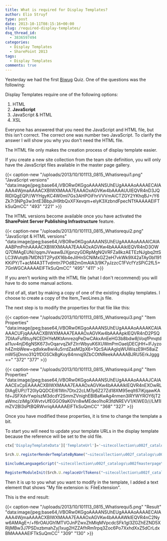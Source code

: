 ```yaml
---
title: What is required for Display Templates?
author: Elio Struyf
type: post
date: 2013-10-11T08:15:16+00:00
slug: /required-display-templates/
dsq_thread_id:
  - 3836597494
categories:
  - Display Templates
  - SharePoint 2013
tags:
  - Display Templates
comments: true
---
```


Yesterday we had the first [Biwug](http://www.biwug.be/) Quiz. One of the questions was the following:

Display Templates require one of the following options:

1.  HTML
2.  **JavaScript**
3.  JavaScript & HTML
4.  XSL

Everyone has answered that you need the JavaScript and HTML file, but this isn't correct. The correct one was number two JavaScript. To clarify the answer I will show you why you don't need the HTML file.

The HTML file only makes the creation process of display template easier.

If you create a new site collection from the team site definition, you will only have the JavaScript files available in the master page gallery.

{{< caption-new "/uploads/2013/10/101113_0815_Whatisrequi1.png" "JavaScript versions"  "data:image/jpeg;base64,iVBORw0KGgoAAAANSUhEUgAAAAoAAAAECAIAAAA4WjmaAAAACXBIWXMAAA7EAAAOxAGVKw4bAAAAUUlEQVR4nD3JQRIDIQgEQP//WYHgyKC4W0ml7Gs3AHPOiFhrVVVmAiCTZGY2YKhqBJ+/Y6Zk7r3NPg3w3ntE3BbpJH9tbQxXFXevqm+eIyK3XzbndFpecNTfAAAAAElFTkSuQmCC" "493" "221" >}}

The HTML versions become available once you have activated the **SharePoint Server Publishing Infrastructure** feature.

{{< caption-new "/uploads/2013/10/101113_0815_Whatisrequi2.png" "JavaScript & HTML versions"  "data:image/jpeg;base64,iVBORw0KGgoAAAANSUhEUgAAAAoAAAAICAIAAABPmPnhAAAACXBIWXMAAA7EAAAOxAGVKw4bAAAAiklEQVR4nD3OWQ7DMAgEUN//qqmJVwawBJXjpnzyGDRpMgNQVRFZa8kzAETEzNJgbq2ttSLC3Wutqtb7MDN3T2PydX16b4eJiIHnSCNiMxGZ2eH7vkWk9X42aTAy0bl191KKiPY/T+acM4A3TTvdmtn7POd82m0mAlA3/9K7yJzzcC1FVcfYzSPiC2fL5+7GnWGCAAAAAElFTkSuQmCC" "495" "411" >}}

If you aren't working with the HTML file (what I don't recommend) you will have to do some manual actions.

First of all, start by making a copy of one of the existing display templates. I choose to create a copy of the Item_TwoLines.js file.

The next step is to modify the properties for that file like this:

{{< caption-new "/uploads/2013/10/101113_0815_Whatisrequi3.png" "Item Properties"  "data:image/jpeg;base64,iVBORw0KGgoAAAANSUhEUgAAAAoAAAAKCAIAAAACUFjqAAAACXBIWXMAAA7EAAAOxAGVKw4bAAAApklEQVR4nD2PSQ7DIAxFuf8tuyNCEDHYeMKtAmrezqPeDwCAkxAnEeHG3b8bdw8jVoqfPmqtda11uv4njD6gNSK673vOqarvqZkFZlrrWbyuK6XUWmPmOaeIjDECjHH+lFJyzoh4ZmbWew+qdlxkw8wi4u5rrdZasM2pX6+1QcSAiAAgIqWUWiszE9H58aiZmW5ijDnno31Q1fDGSCkBgKoy84mnqj9ZbCOtNReekAAAAABJRU5ErkJggg==" "372" "377" >}}

{{< caption-new "/uploads/2013/10/101113_0815_Whatisrequi4.png" "Item Properties"  "data:image/jpeg;base64,iVBORw0KGgoAAAANSUhEUgAAAAoAAAAJCAIAAACExCpEAAAACXBIWXMAAA7EAAAOxAGVKw4bAAAAlklEQVR4nEXOwRLDIAgEUP//T20IyQQDCEI61Wn7Dtx22cLM7p6Z27Zd18XM95eqlt67iKjqawKAfd+JSFXdvYwpIszM3dcdY2SmmZVnighEBIBaKwAg4nmen3IRYWYROY6jT2aWmc/ziMg/XWvtvUfEGGO9aK0Vn8wMEdeo1hoR3fdNREVV1/KIWE0///LM1ImZV2Bl3sPtBQRWvriqAAAAAElFTkSuQmCC" "368" "327" >}}

Once you have modified these properties, it is time to change the template a bit.

To start you will need to update your template URLs in the display template because the reference will be set to the old file.

```javascript
ctx['DisplayTemplateData']['TemplateUrl']='~sitecollection\u002f_catalogs\u002fmasterpage\u002fDisplay Templates\u002fContent Web Parts\u002fItem_TwoLines_Custom.js';

Srch.U.registerRenderTemplateByName("~sitecollection\u002f_catalogs\u002fmasterpage\u002fDisplay Templates\u002fContent Web Parts\u002fItem_TwoLines_Custom.js", DisplayTemplate_dee7d9226aa44ed7b709d342fec837ee);

$includeLanguageScript("~sitecollection\u002f_catalogs\u002fmasterpage\u002fDisplay Templates\u002fContent Web Parts\u002fItem_TwoLines_Custom.js", "~sitecollection/_catalogs/masterpage/Display Templates/Language Files/{Locale}/CustomStrings.js");

RegisterModuleInit(Srch.U.replaceUrlTokens("~sitecollection\u002f_catalogs\u002fmasterpage\u002fDisplay Templates\u002fContent Web Parts\u002fItem_TwoLines_Custom.js"), RegisterTemplate_dee7d9226aa44ed7b709d342fec837ee);
```

Then it is up to you what you want to modify in the template, I added a text element that shows "My file extension is: FileExtension".

This is the end result:

{{< caption-new "/uploads/2013/10/101113_0815_Whatisrequi5.png" "Result"  "data:image/jpeg;base64,iVBORw0KGgoAAAANSUhEUgAAAAoAAAAECAIAAAA4WjmaAAAACXBIWXMAAA7EAAAOxAGVKw4bAAAAWklEQVR4nC2Nyw6AMAgE+/+f6rOAUGh1MTVOJnPZwxZhMlqMVpcdcSFk1gl3ZGZhEZND5XRljMBw3J7PSDxzbmahZyj1xug2HZZAfhRm1rpq3Zoc6Po7XxhdXxZ5dCrLdxBMAAAAAElFTkSuQmCC" "309" "130" >}}
